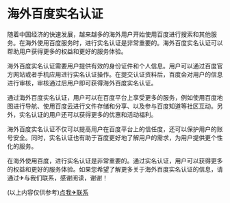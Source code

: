 # 海外百度实名认证

随着中国经济的快速发展，越来越多的海外用户开始使用百度进行搜索和其他服务。在海外使用百度服务时，进行实名认证是非常重要的。海外百度实名认证可以帮助用户获得更多的权益和更好的服务体验。

海外百度实名认证需要用户提供有效的身份证件和个人信息。用户可以通过百度官方网站或者手机应用进行实名认证操作。在提交认证资料后，百度会对用户的信息进行审核，审核通过后用户即可获得海外百度实名认证。

通过海外百度实名认证，用户可以在百度平台上享受更多的服务，例如使用百度地图进行导航、使用百度云进行文件存储和分享、以及参与百度知道等社区互动。另外，实名认证的用户还可以获得更多的优惠和活动福利。

海外百度实名认证不仅可以提高用户在百度平台上的信任度，还可以保护用户的账号安全。同时，实名认证也有助于百度更好地了解用户的需求，为用户提供更个性化的服务。

在海外使用百度，进行实名认证是非常重要的。通过实名认证，用户可以获得更多的权益和更好的服务体验。如果您希望了解更多关于海外百度实名认证的信息，请通过✈与我们联系，感谢阅读，谢谢！

(以上内容仅供参考)[点我✈联系](https://sms.k02.cc)